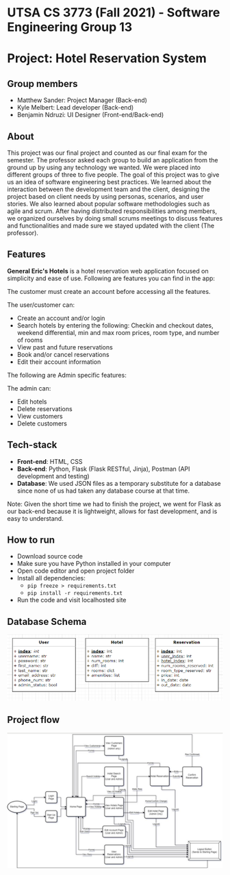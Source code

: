 # UTSA CS 3773 (Fall 2021) - Software Engineering Group 13

# Project: Hotel Reservation System

## Group members

- Matthew Sander: Project Manager (Back-end)
- Kyle Melbert: Lead developer (Back-end)
- Benjamin Ndruzi: UI Designer (Front-end/Back-end)

## About

This project was our final project and counted as our final exam for the semester. The professor asked each group to build an application from the ground up by using any technology we wanted. We were placed into different groups of three to five people. The goal of this project was to give us an idea of software engineering best practices. We learned about the interaction between the development team and the client, designing the project based on client needs by using personas, scenarios, and user stories. We also learned about popular software methodologies such as agile and scrum. After having distributed responsibilities among members, we organized ourselves by doing small scrums meetings to discuss features and functionalities and made sure we stayed updated with the client (The professor).

## Features

**General Eric's Hotels** is a hotel reservation web application focused on simplicity and ease of use. Following are features you can find in the app:

The customer must create an account before accessing all the features.

The user/customer can:
- Create an account and/or login
- Search hotels by entering the following: Checkin and checkout dates, weekend differential, min and max room prices, room type, and number of rooms
- View past and future reservations
- Book and/or cancel reservations
- Edit their account information

The following are Admin specific features:

The admin can:
- Edit hotels
- Delete reservations
- View customers
- Delete customers

## Tech-stack

- **Front-end**: HTML, CSS
- **Back-end**: Python, Flask (Flask RESTful, Jinja), Postman (API development and testing)
- **Database**: We used JSON files as a temporary substitute for a database since none of us had taken any database course at that time.

Note: Given the short time we had to finish the project, we went for Flask as our back-end because it is lightweight, allows for fast development, and is easy to understand.

## How to run

- Download source code
- Make sure you have Python installed in your computer
- Open code editor and open project folder
- Install all dependencies: 
    * `pip freeze > requirements.txt`
    * `pip install -r requirements.txt`
- Run the code and visit localhosted site


## Database Schema

![Database Schema](/other/db_schema.png)

## Project flow

![Project Flow](/other/project_flow.png)
